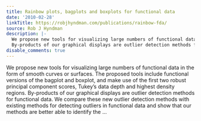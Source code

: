 ```yaml
---
title: Rainbow plots, bagplots and boxplots for functional data
date: '2010-02-28'
linkTitle: https://robjhyndman.com/publications/rainbow-fda/
source: Rob J Hyndman
description: |-
  We propose new tools for visualizing large numbers of functional data in the form of smooth curves or surfaces. The proposed tools include functional versions of the bagplot and boxplot, and make use of the first two robust principal component scores, Tukey&rsquo;s data depth and highest density regions.
  By-products of our graphical displays are outlier detection methods for functional data. We compare these new outlier detection methods with existing methods for detecting outliers in functional data and show that our methods are better able to identify the ...
disable_comments: true
---
```

We propose new tools for visualizing large numbers of functional data in the form of smooth curves or surfaces. The proposed tools include functional versions of the bagplot and boxplot, and make use of the first two robust principal component scores, Tukey&rsquo;s data depth and highest density regions.
By-products of our graphical displays are outlier detection methods for functional data. We compare these new outlier detection methods with existing methods for detecting outliers in functional data and show that our methods are better able to identify the ...